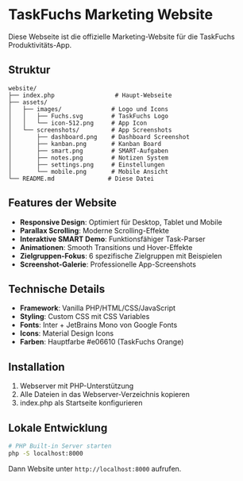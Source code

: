 # TaskFuchs Marketing Website

Diese Webseite ist die offizielle Marketing-Website für die TaskFuchs Produktivitäts-App.

## Struktur

```
website/
├── index.php                 # Haupt-Webseite
├── assets/
│   ├── images/              # Logo und Icons
│   │   ├── Fuchs.svg        # TaskFuchs Logo
│   │   └── icon-512.png     # App Icon
│   └── screenshots/         # App Screenshots
│       ├── dashboard.png    # Dashboard Screenshot
│       ├── kanban.png       # Kanban Board
│       ├── smart.png        # SMART-Aufgaben
│       ├── notes.png        # Notizen System
│       ├── settings.png     # Einstellungen
│       └── mobile.png       # Mobile Ansicht
└── README.md               # Diese Datei
```

## Features der Website

- **Responsive Design**: Optimiert für Desktop, Tablet und Mobile
- **Parallax Scrolling**: Moderne Scrolling-Effekte
- **Interaktive SMART Demo**: Funktionsfähiger Task-Parser
- **Animationen**: Smooth Transitions und Hover-Effekte
- **Zielgruppen-Fokus**: 6 spezifische Zielgruppen mit Beispielen
- **Screenshot-Galerie**: Professionelle App-Screenshots

## Technische Details

- **Framework**: Vanilla PHP/HTML/CSS/JavaScript
- **Styling**: Custom CSS mit CSS Variables
- **Fonts**: Inter + JetBrains Mono von Google Fonts
- **Icons**: Material Design Icons
- **Farben**: Hauptfarbe #e06610 (TaskFuchs Orange)

## Installation

1. Webserver mit PHP-Unterstützung
2. Alle Dateien in das Webserver-Verzeichnis kopieren
3. index.php als Startseite konfigurieren

## Lokale Entwicklung

```bash
# PHP Built-in Server starten
php -S localhost:8000
```

Dann Website unter `http://localhost:8000` aufrufen. 